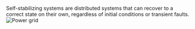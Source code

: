 Self-stabilizing systems are distributed systems that can recover to a correct state on their own, regardless of initial conditions or transient faults.
![Power grid](https://cdn.pixabay.com/photo/2013/07/12/15/21/utility-pole-149743_1280.png)